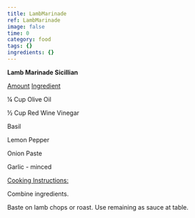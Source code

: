 ```yaml
---
title: LambMarinade
ref: LambMarinade
image: false
time: 0
category: food
tags: {}
ingredients: {}
---
```

**Lamb Marinade Sicillian**



[Amount]() [Ingredient]()


¼ Cup Olive Oil

½ Cup Red Wine Vinegar

Basil

Lemon Pepper

Onion Paste

Garlic - minced



[Cooking Instructions:]()


Combine ingredients.


Baste on lamb chops or roast. Use remaining as sauce at table.
